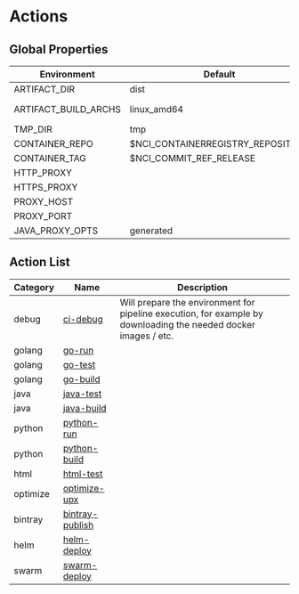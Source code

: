 # Actions

## Global Properties

| Environment | Default | Description |
| ------------- | ------------- | ------------- |
| ARTIFACT_DIR | dist | The scripts will put all generated artifacts into this directory. |
| ARTIFACT_BUILD_ARCHS | linux_amd64 | build archs - valid values are: [linux_386,linux_amd64,linux_armv7,linux_armv8,windows_386,windows_amd64,darwin_386,darwin_amd64] |
| TMP_DIR | tmp | The scripts will put all temporary files into this directory. |
| CONTAINER_REPO | $NCI_CONTAINERREGISTRY_REPOSITORY | |
| CONTAINER_TAG | $NCI_COMMIT_REF_RELEASE | |
| HTTP_PROXY |  | |
| HTTPS_PROXY |  | |
| PROXY_HOST |  | |
| PROXY_PORT |  | |
| JAVA_PROXY_OPTS | generated | generated jvm arguments to set the above proxy server |

## Action List

| Category | Name | Description |
| ------------- | ------------- | ------------- |
| debug | [ci-debug](actions/action-ci-debug) | Will prepare the environment for pipeline execution, for example by downloading the needed docker images / etc. |
| golang | [go-run](actions/action-go-run) | |
| golang | [go-test](actions/action-go-test) | |
| golang | [go-build](actions/action-go-build) | |
| java | [java-test](actions/action-java-test) | |
| java | [java-build](actions/action-java-build) | |
| python | [python-run](actions/action-python-run) | |
| python | [python-build](actions/action-python-build) | |
| html | [html-test](actions/action-html-test) | |
| optimize | [optimize-upx](actions/action-optimize-upx) | |
| bintray | [bintray-publish](actions/action-bintray-publish) | |
| helm | [helm-deploy](actions/action-helm-deploy) | |
| swarm | [swarm-deploy](actions/action-swarm-deploy) | |

